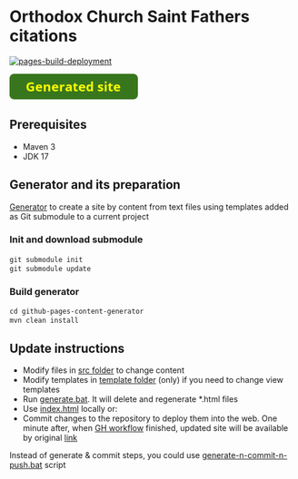 
# Orthodox Church Saint Fathers citations

[![pages-build-deployment](https://github.com/andrei-punko/saint-fathers-citations/actions/workflows/pages/pages-build-deployment/badge.svg)](https://github.com/andrei-punko/saint-fathers-citations/actions/workflows/pages/pages-build-deployment)

<a href="https://andrei-punko.github.io/saint-fathers-citations"><img src="images/button_generated-site.png" alt="Link to generated site" height="45"/></a>

## Prerequisites
- Maven 3
- JDK 17

## Generator and its preparation
[Generator](https://github.com/andrei-punko/github-pages-content-generator) to create a site 
by content from text files using templates added as Git submodule to a current project

### Init and download submodule
```
git submodule init
git submodule update
```

### Build generator
```
cd github-pages-content-generator
mvn clean install
```

## Update instructions
- Modify files in [src folder](src) to change content
- Modify templates in [template folder](templates) (only) if you need to change view templates
- Run [generate.bat](generate.bat). It will delete and regenerate *.html files
- Use [index.html](index.html) locally or:
- Commit changes to the repository to deploy them into the web.
  One minute after, when [GH workflow](https://github.com/andrei-punko/saint-fathers-citations/actions) finished,
  updated site will be available by original [link](https://andrei-punko.github.io/saint-fathers-citations)

Instead of generate & commit steps, you could use [generate-n-commit-n-push.bat](generate-n-commit-n-push.bat) script
